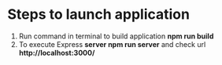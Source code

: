# Steps to launch application

1. Run command in terminal to build application **npm run build**
2. To execute Express **server npm run server** and check url **http://localhost:3000/**